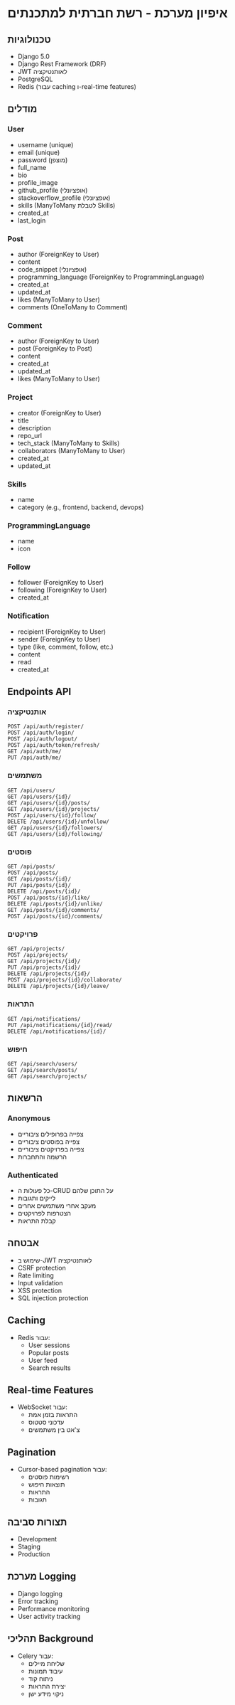 # איפיון מערכת - רשת חברתית למתכנתים

## טכנולוגיות
- Django 5.0
- Django Rest Framework (DRF)
- JWT לאותנטיקציה
- PostgreSQL
- Redis (עבור caching ו-real-time features)

## מודלים

### User
- username (unique)
- email (unique)
- password (מוצפן)
- full_name
- bio
- profile_image
- github_profile (אופציונלי)
- stackoverflow_profile (אופציונלי)
- skills (ManyToMany לטבלת Skills)
- created_at
- last_login

### Post
- author (ForeignKey to User)
- content
- code_snippet (אופציונלי)
- programming_language (ForeignKey to ProgrammingLanguage)
- created_at
- updated_at
- likes (ManyToMany to User)
- comments (OneToMany to Comment)

### Comment
- author (ForeignKey to User)
- post (ForeignKey to Post)
- content
- created_at
- updated_at
- likes (ManyToMany to User)

### Project
- creator (ForeignKey to User)
- title
- description
- repo_url
- tech_stack (ManyToMany to Skills)
- collaborators (ManyToMany to User)
- created_at
- updated_at

### Skills
- name
- category (e.g., frontend, backend, devops)

### ProgrammingLanguage
- name
- icon

### Follow
- follower (ForeignKey to User)
- following (ForeignKey to User)
- created_at

### Notification
- recipient (ForeignKey to User)
- sender (ForeignKey to User)
- type (like, comment, follow, etc.)
- content
- read
- created_at

## Endpoints API

### אותנטיקציה
```
POST /api/auth/register/
POST /api/auth/login/
POST /api/auth/logout/
POST /api/auth/token/refresh/
GET /api/auth/me/
PUT /api/auth/me/
```

### משתמשים
```
GET /api/users/
GET /api/users/{id}/
GET /api/users/{id}/posts/
GET /api/users/{id}/projects/
POST /api/users/{id}/follow/
DELETE /api/users/{id}/unfollow/
GET /api/users/{id}/followers/
GET /api/users/{id}/following/
```

### פוסטים
```
GET /api/posts/
POST /api/posts/
GET /api/posts/{id}/
PUT /api/posts/{id}/
DELETE /api/posts/{id}/
POST /api/posts/{id}/like/
DELETE /api/posts/{id}/unlike/
GET /api/posts/{id}/comments/
POST /api/posts/{id}/comments/
```

### פרויקטים
```
GET /api/projects/
POST /api/projects/
GET /api/projects/{id}/
PUT /api/projects/{id}/
DELETE /api/projects/{id}/
POST /api/projects/{id}/collaborate/
DELETE /api/projects/{id}/leave/
```

### התראות
```
GET /api/notifications/
PUT /api/notifications/{id}/read/
DELETE /api/notifications/{id}/
```

### חיפוש
```
GET /api/search/users/
GET /api/search/posts/
GET /api/search/projects/
```

## הרשאות

### Anonymous
- צפייה בפרופילים ציבוריים
- צפייה בפוסטים ציבוריים
- צפייה בפרויקטים ציבוריים
- הרשמה והתחברות

### Authenticated
- כל פעולות ה-CRUD על התוכן שלהם
- לייקים ותגובות
- מעקב אחרי משתמשים אחרים
- הצטרפות לפרויקטים
- קבלת התראות

## אבטחה
- שימוש ב-JWT לאותנטיקציה
- CSRF protection
- Rate limiting
- Input validation
- XSS protection
- SQL injection protection

## Caching
- Redis עבור:
  - User sessions
  - Popular posts
  - User feed
  - Search results

## Real-time Features
- WebSocket עבור:
  - התראות בזמן אמת
  - עדכוני סטטוס
  - צ'אט בין משתמשים

## Pagination
- Cursor-based pagination עבור:
  - רשימות פוסטים
  - תוצאות חיפוש
  - התראות
  - תגובות

## תצורות סביבה
- Development
- Staging
- Production

## מערכת Logging
- Django logging
- Error tracking
- Performance monitoring
- User activity tracking

## תהליכי Background
- Celery עבור:
  - שליחת מיילים
  - עיבוד תמונות
  - ניתוח קוד
  - יצירת התראות
  - ניקוי מידע ישן 